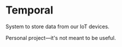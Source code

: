 # Temporal

System to store data from our IoT devices.

Personal project—it's not meant to be useful.
